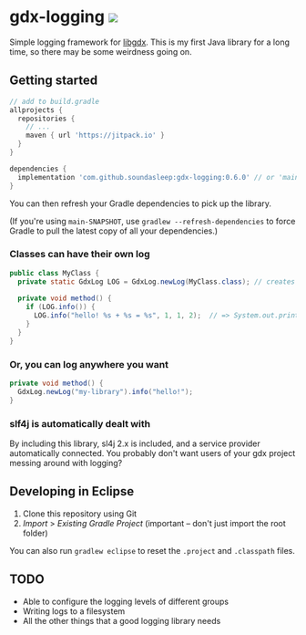 # gdx-logging [![](https://jitpack.io/v/soundasleep/gdx-logging.svg)](https://jitpack.io/#soundasleep/gdx-logging)

Simple logging framework for [libgdx](https://github.com/libgdx/libgdx/). This is my first Java library for a long time, so there may be some weirdness going on.

## Getting started

```groovy
// add to build.gradle
allprojects {
  repositories {
    // ...
    maven { url 'https://jitpack.io' }
  }
}

dependencies {
  implementation 'com.github.soundasleep:gdx-logging:0.6.0' // or 'main-SNAPSHOT' for the latest build
}
```

You can then refresh your Gradle dependencies to pick up the library.

(If you're using `main-SNAPSHOT`, use `gradlew --refresh-dependencies` to force Gradle to pull the latest copy of all your dependencies.)

### Classes can have their own log

```java
public class MyClass {
  private static GdxLog LOG = GdxLog.newLog(MyClass.class); // creates a new log group "MyClass"
  
  private void method() {
    if (LOG.info()) {
      LOG.info("hello! %s + %s = %s", 1, 1, 2);  // => System.out.println("[MyClass] hello! 1 + 1 = 2");
    }
  } 
}
```

### Or, you can log anywhere you want

```java
private void method() {
  GdxLog.newLog("my-library").info("hello!");
}
```

### slf4j is automatically dealt with

By including this library, sl4j 2.x is included, and a service provider automatically connected.
You probably don't want users of your gdx project messing around with logging?

## Developing in Eclipse

1. Clone this repository using Git
2. _Import_ > _Existing Gradle Project_ (important – don't just import the root folder)

You can also run `gradlew eclipse` to reset the `.project` and `.classpath` files.

## TODO

* Able to configure the logging levels of different groups
* Writing logs to a filesystem
* All the other things that a good logging library needs
